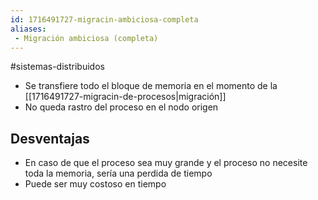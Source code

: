 ```yaml
---
id: 1716491727-migracin-ambiciosa-completa
aliases:
 - Migración ambiciosa (completa)
---
```


#sistemas-distribuidos 

- Se transfiere todo el bloque de memoria en el momento de la [[1716491727-migracin-de-procesos|migración]]
- No queda rastro del proceso en el nodo origen

## Desventajas

- En caso de que el proceso sea muy grande y el proceso no necesite toda la memoria, sería una perdida de tiempo
- Puede ser muy costoso en tiempo